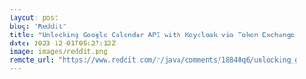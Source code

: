 ```yaml
---
layout: post
blog: "Reddit"
title: "Unlocking Google Calendar API with Keycloak via Token Exchange: A Developer's Guide"
date: 2023-12-01T05:27:12Z
image: images/reddit.png
remote_url: "https://www.reddit.com/r/java/comments/18840q6/unlocking_google_calendar_api_with_keycloak_via/"
---
```

